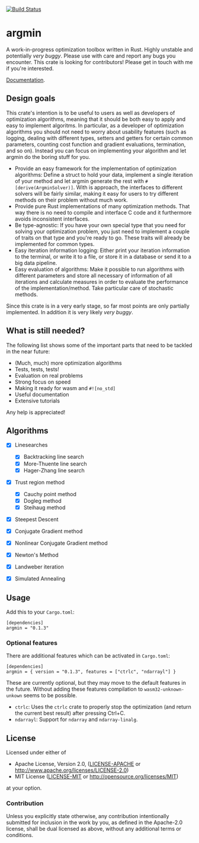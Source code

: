 [![Build Status](https://travis-ci.org/argmin-rs/argmin.svg?branch=master)](https://travis-ci.org/argmin-rs/argmin)

# argmin

A work-in-progress optimization toolbox written in Rust.
Highly unstable and potentially *very buggy*.
Please use with care and report any bugs you encounter.
This crate is looking for contributors!
Please get in touch with me if you're interested.

[Documentation](https://argmin-rs.github.io/argmin/argmin/).


## Design goals

This crate's intention is to be useful to users as well as developers of optimization algorithms, meaning that it should be both easy to apply and easy to implement algoritms.
In particular, as a developer of optimization algorithms you should not need to worry about usability features (such as logging, dealing with different types, setters and getters for certain common parameters, counting cost function and gradient evaluations, termination,  and so on).
Instead you can focus on implementing your algorithm and let argmin do the boring stuff for you.

- Provide an easy framework for the implementation of optimization algorithms: Define a struct to hold your data, implement a single iteration of your method and let argmin generate the rest with `#[derive(ArgminSolver)]`. With is approach, the interfaces to different solvers will be fairly similar, making it easy for users to try different methods on their problem without much work.
- Provide pure Rust implementations of many optimization methods. That way there is no need to compile and interface C code and it furthermore avoids inconsistent interfaces.
- Be type-agnostic: If you have your own special type that you need for solving your optimization problem, you just need to implement a couple of traits on that type and you're ready to go. These traits will already be implemented for common types.
- Easy iteration information logging: Either print your iteration information to the terminal, or write it to a file, or store it in a database or send it to a big data pipeline.
- Easy evaluation of algorithms: Make it possible to run algorithms with different parameters and store all necessary of information of all iterations and calculate measures in order to evaluate the performance of the implementation/method. Take particular care of stochastic methods.

Since this crate is in a very early stage, so far most points are only partially implemented. In addition it is very likely *very buggy*.


## What is still needed?

The following list shows some of the important parts that need to be tackled in the near future:

- (Much, much) more optimization algorithms
- Tests, tests, tests!
- Evaluation on real problems
- Strong focus on speed
- Making it ready for wasm and `#![no_std]`
- Useful documentation
- Extensive tutorials

Any help is appreciated! 


## Algorithms

- [X] Linesearches
  - [X] Backtracking line search
  - [X] More-Thuente line search
  - [X] Hager-Zhang line search
- [X] Trust region method
  - [X] Cauchy point method
  - [X] Dogleg method
  - [X] Steihaug method
- [X] Steepest Descent
- [X] Conjugate Gradient method
- [X] Nonlinear Conjugate Gradient method
- [X] Newton's Method
- [X] Landweber iteration
- [X] Simulated Annealing


## Usage

Add this to your `Cargo.toml`:

```
[dependencies]
argmin = "0.1.3"
```


### Optional features

There are additional features which can be activated in `Cargo.toml`:

```
[dependencies]
argmin = { version = "0.1.3", features = ["ctrlc", "ndarrayl"] }
```

These are currently optional, but they may move to the default features in the future. 
Without adding these features compilation to `wasm32-unknown-unkown` seems to be possible.

- `ctrlc`: Uses the `ctrlc` crate to properly stop the optimization (and return the current best result) after pressing Ctrl+C.
- `ndarrayl`: Support for `ndarray` and `ndarray-linalg`.


## License

Licensed under either of

  * Apache License, Version 2.0, ([LICENSE-APACHE](LICENSE-APACHE) or http://www.apache.org/licenses/LICENSE-2.0)
  * MIT License ([LICENSE-MIT](LICENSE-MIT) or http://opensource.org/licenses/MIT)

at your option.

### Contribution

Unless you explicitly state otherwise, any contribution intentionally submitted for inclusion in the work by you, as defined in the Apache-2.0 license, shall be dual licensed as above, without any additional terms or conditions.
